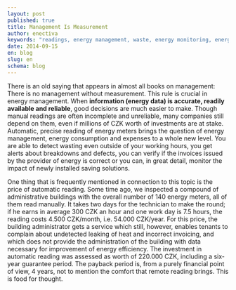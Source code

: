 ```yaml
---
layout: post
published: true
title: Management Is Measurement
author: enectiva
keywords: "readings, energy management, waste, energy monitoring, energy consumption"
date: 2014-09-15
en: blog
slug: en
schema: blog
---
```


There is an old saying that appears in almost all books on management: There is no management without measurement. This rule is crucial in energy management. When **information (energy data) is accurate, readily available and reliable**, good decisions are much easier to make. Though manual readings are often incomplete and unreliable, many companies still depend on them, even if millions of CZK worth of investments are at stake. Automatic, precise reading of energy meters brings the question of energy management, energy consumption and expenses to a whole new level. You are able to detect wasting even outside of your working hours, you get alerts about breakdowns and defects, you can verify if the invoices issued by the provider of energy is correct or you can, in great detail, monitor the impact of newly installed saving solutions. 

One thing that is frequently mentioned in connection to this topic is the price of automatic reading. Some time ago, we inspected a compound of administrative buildings with the overall number of 140 energy meters, all of them read manually. It takes two days for the technician to make the round; if he earns in average 300 CZK an hour and one work day is 7.5 hours, the reading costs 4.500 CZK/month, i.e. 54.000 CZK/year. For this price, the building administrator gets a service which still, however, enables tenants to complain about undetected leaking of heat and incorrect invoicing, and which does not provide the administration of the building with data necessary for improvement of energy efficiency. The investment in automatic reading was assessed as worth of 220.000 CZK, including a six-year guarantee period. The payback period is, from a purely financial point of view, 4 years, not to mention the comfort that remote reading brings. This is food for thought.



